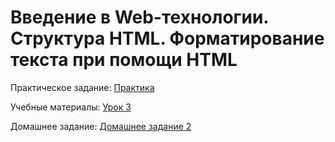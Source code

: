 # Введение в Web-технологии. Структура HTML. Форматирование текста при помощи HTML

Практическое задание: [Практика](practice.pdf)

Учебные материалы: [Урок 3](tutorial03.pdf)

Домашнее задание: [Домашнее задание 2](hw02.pdf)